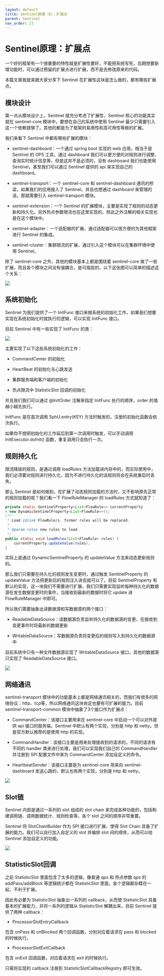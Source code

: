 ```yaml
---
layout: default
title: Sentinel原理（5）：扩展点
parent: Sentinel
nav_order: 11
---
```


# Sentinel原理：扩展点

一个好的框架有一个很重要的特性就是扩展性要好，不能把系统写死，后期想要新增功能时，可以通过预留的扩展点进行扩展，而不是去修改原来的代码。

本篇文章我就来跟大家分享下 Sentinel 在扩展性这块是怎么做的，都有哪些扩展点。

## 模块设计

第一点从模块设计上，Sentinel 就充分考虑了扩展性，Sentinel 核心的功能其实就在 sentinel-core 模块中，要想在自己的系统中使用 Sentinel 最少只需要引入这一个依赖就够了。其他的都是为了框架的易用性和高可用性等做的扩展。

我们来看下 Sentinel 中都有哪些扩展的模块：

- sentinel-dashboard：一个通过 spring boot 实现的 web 应用，相当于是 Sentinel 的 OPS 工具，通过 dashboard 我们可以更方便的对规则进行调整、查询实时统计信息等，但是这并不是必须的，没有 dashboard 我们也能使用 Sentinel，甚至我们可以通过 Sentinel 提供的 api 来实现自己的 dashboard。

- sentinel-transport：一个 sentinel-core 和 sentinel-dashboard 通讯的桥梁，如果我们的应用接入了 Sentinel，并且也想通过 dashboard 来管理的话，那就需要引入 sentinel-transport 模块。

- sentinel-extension：一个 Sentinel 的扩展模块，主要是实现了规则的动态更新和持久化。另外热点参数限流也在这里实现的，除此之外注解的相关实现也是在这个模块中。

- sentinel-adapter：一个适配器的扩展，通过适配器可以很方便的为其他框架进行 Sentinel 的集成。

- sentinel-cluster：集群限流的扩展，通过引入这个模块可以在集群环境中使用 Sentinel。

除了 sentinel-core 之外，其他的模块基本上都是围绕着 sentinel-core 做了一些扩展，而且各个模块之间没有强耦合，是可插拔的，以下这张图可以简单的描述这个关系：

![](../../assets/images/Sentinel/attachments/Sentinel原理（5）：扩展点_image_0.png)

## 系统初始化

Sentinel 为我们提供了一个 InitFunc 接口来做系统的初始化工作，如果我们想要实现在系统初始化时就执行的逻辑，可以实现 InitFunc 接口。

目前 Sentinel 中有一些实现了 InitFunc 的类：

![](../../assets/images/Sentinel/attachments/Sentinel原理（5）：扩展点_image_1.png)

主要实现了以下这些系统初始化的工作：

- CommandCenter 的初始化

- HeartBeat 的初始化与心跳发送

- 集群服务端和客户端的初始化

- 热点限流中 StatisticSlot 回调的初始化

并且我们我们可以通过 @InitOrder 注解来指定 InitFunc 执行的顺序，order 的值越小越先执行。

InitFunc 是在首次调用 SphU.entry(KEY) 方法时触发的，注册的初始化函数会依次执行。

如果你不想把初始化的工作延后到第一次调用时触发，可以手动调用 InitExecutor.doInit() 函数，重复调用只会执行一次。

## 规则持久化

限流降级的规则，是通过调用 loadRules 方法加载进内存中的，而实际使用中，我们必须要对规则进行持久化，因为不进行持久化的话规则将会在系统重启时丢失。

那么 Sentinel 是如何做到，在扩展了动态规则加载的方法时，又不影响原先正常的规则加载的呢？我们看一下 FlowRuleManager 的 loadRules 方式就知道了：

```java
private static SentinelProperty<List<FlowRule>> currentProperty 
= new DynamicSentinelProperty<List<FlowRule>>();
/**
 * Load {@link FlowRule}s, former rules will be replaced.
 *
 * @param rules new rules to load.
 */
public static void loadRules(List<FlowRule> rules) {
    currentProperty.updateValue(rules);
}
```

实际上是通过 DynamicSentinelProperty 的 updateValue 方法来动态更新规则的。

那么我们只需要在持久化的规则发生变更时，通过触发 SentinelProperty 的 updateValue 方法把更新后的规则注入进去就可以了。目前 SentinelProperty 有默认的实现，这一块我们不需要进行扩展，我们只需要实现监听每种持久化的数据源在发生数据变更时的事件，当接收到最新的数据时将它 update 进 FlowRuleManager 中即可。

所以我们需要抽象出读数据源和写数据源的两个接口：

- ReadableDataSource：读数据源负责监听持久化的数据源的变更，在接收到变更事件时将最新的数据更新

- WritableDataSource：写数据源负责将变更后的规则写入到持久化的数据源中

目前系统中只有一种文件数据源实现了 WritableDataSource 接口，其他的数据源只实现了 ReadableDataSource 接口。

![](../../assets/images/Sentinel/attachments/Sentinel原理（5）：扩展点_image_2.png)

## 网络通讯

sentinel-transport 模块中的功能基本上都是网络通讯相关的，而我们有很多的网络协议：http、tcp等，所以网络通讯这块肯定也要有可扩展的能力。目前 sentinel-transport-common 模块中抽象了3个接口作为扩展点：

- CommandCenter：该接口主要用来在 sentinel-core 中启动一个可以对外提供 api 接口的服务端，Sentinel 中默认有两个实现，分别是 http 和 netty。但是官方默认推荐的是使用 http 的实现。

- CommandHandler：该接口主要是用来处理接收到的请求的，不同的请求有不同的 handler 类来进行处理，我们可以实现我们自己的 CommandHandler 并注册到 SPI 配置文件中来为 CommandCenter 添加自定义的命令。

- HeartbeatSender：该接口主要是为 sentinel-core 用来向 sentinel-dashboard 发送心跳的，默认也有两个实现，分别是 http 和 netty。

![](../../assets/images/Sentinel/attachments/Sentinel原理（5）：扩展点_image_3.png)

## Slot链

Sentinel 内部是通过一系列的 slot 组成的 slot chain 来完成各种功能的，包括构建调用链、调用数据统计、规则检查等，各个 slot 之间的顺序非常重要。

Sentinel 将 SlotChainBuilder 作为 SPI 接口进行扩展，使得 Slot Chain 具备了扩展的能力。我们可以自行加入自定义的 slot 并编排 slot 间的顺序，从而可以给 Sentinel 添加自定义的功能。

![](../../assets/images/Sentinel/attachments/Sentinel原理（5）：扩展点_image_4.png)

## StatisticSlot回调

之前 StatisticSlot 里面包含了太多的逻辑，像普通 qps 和 热点参数 qps 的 addPass/addBlock 等逻辑统计都在 StatisticSlot 里面，各个逻辑都杂糅在一起，不利于扩展。

因此有必要为 StatisticSlot 抽象出一系列的 callback，从而使 StatisticSlot 具备基本的扩展能力，并将一系列的逻辑从 StatisticSlot 解耦出来，目前 Sentinel 提供了两种 callback：

- ProcessorSlotEntryCallback

包含 onPass 和 onBlocked 两个回调函数，分别对应着请求在 pass 和 blocked 的时候执行。

- ProcessorSlotExitCallback

包含 onExit 回调函数，对应着请求在 exit 的时候执行。

只需将实现的 callback 注册到 StatisticSlotCallbackRegistry 即可生效。